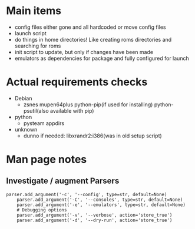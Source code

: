 # Main items

* config files either gone and all hardcoded or move config files
* launch script
* do things in home directories! Like creating roms directories and searching for roms
* init script to update, but only if changes have been made
*  emulators as dependencies for package and fully configured for launch

# Actual requirements checks

* Debian
  * zsnes mupen64plus python-pip(if used for installing) python-psutil(also available with pip)
* python
  * pysteam appdirs
* unknown
  * dunno if needed: libxrandr2:i386(was in old setup script)

# Man page notes

## Investigate / augment Parsers
```
parser.add_argument('-c', '--config', type=str, default=None)
    parser.add_argument('-C', '--consoles', type=str, default=None)
    parser.add_argument('-e', '--emulators', type=str, default=None)
    # Debugging options
    parser.add_argument('-v', '--verbose', action='store_true')
    parser.add_argument('-d', '--dry-run', action='store_true')
```
